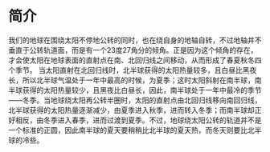 # 简介

我们的地球在围绕太阳不停地公转的同时，也在绕自身的地轴自转，不过地轴并不垂直于公转轨道面，而是有一个23度27角分的倾角。正是因为这个倾角的存在，才会使太阳在地球表面的直射点在南、北回归线之间移动，从而形成了春夏秋冬四个季节。
当太阳直射在北回归线时，北半球获得的太阳热量较多，且白昼比黑夜长，所以北半球气温处于一年中最高的时候，为夏季；这时太阳斜射在南半球，南半球获得的太阳热量较少，且黑夜比白昼长，因此，南半球处于一年中最冷的季节——冬季。当地球绕太阳再公转半圈时，太阳的直射点由北回归线移向南回归线，北半球获得的太阳热量逐渐减少，由夏季进入秋季，进而转入冬季；而南半球却正好相反，由冬季进入春季，进而过渡到夏季。不过，地球绕太阳公转的轨道并不是一个标准的正圆，因此南半球的夏天要稍稍比北半球的夏天热，而冬天则要比北半球的冷些。 


